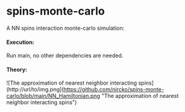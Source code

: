 # spins-monte-carlo
A NN spins interaction monte-carlo simulation:

#### Execution:
Run main, no other dependencies are needed.

#### Theory:
![The approximation of nearest neighbor interacting spins](http://url/to/img.png](https://github.com/nircko/spins-monte-carlo/blob/main/NN_Hamiltonian.png "The approximation of nearest neighbor interacting spins")


